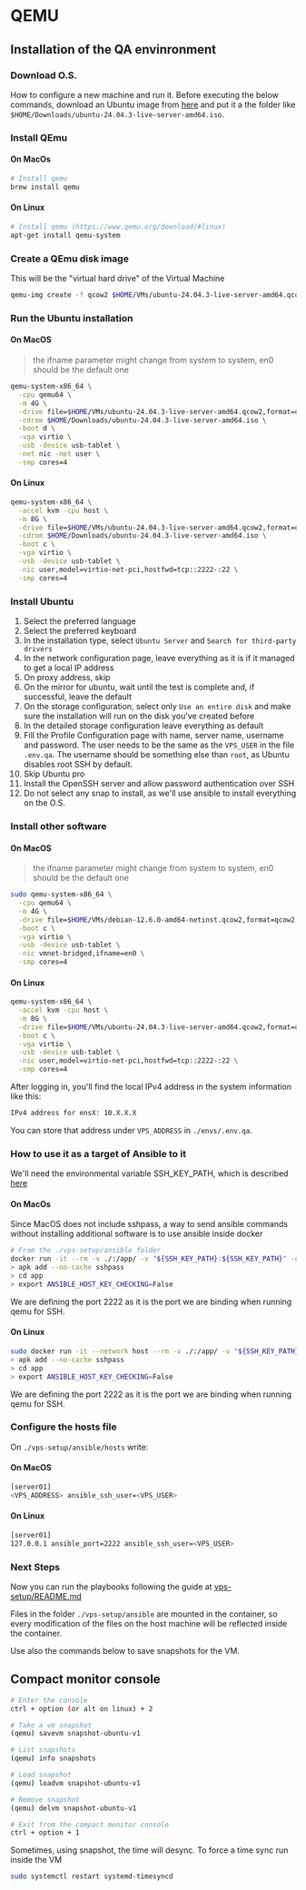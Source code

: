 # QEMU

## Installation of the QA envinronment

### Download O.S.

How to configure a new machine and run it. Before executing the below commands, download an Ubuntu image from [here](https://ubuntu.com/download/server) and put it a the folder like `$HOME/Downloads/ubuntu-24.04.3-live-server-amd64.iso`.

### Install QEmu

#### On MacOs

```bash
# Install qemu
brew install qemu
```

#### On Linux

```bash
# Install qemu (https://www.qemu.org/download/#linux)
apt-get install qemu-system
```

### Create a QEmu disk image

This will be the "virtual hard drive" of the Virtual Machine

```bash
qemu-img create -f qcow2 $HOME/VMs/ubuntu-24.04.3-live-server-amd64.qcow2 10G
```

### Run the Ubuntu installation

#### On MacOS

> the ifname parameter might change from system to system, en0 should be the default one

```bash
qemu-system-x86_64 \
  -cpu qemu64 \
  -m 4G \
  -drive file=$HOME/VMs/ubuntu-24.04.3-live-server-amd64.qcow2,format=qcow2 \
  -cdrom $HOME/Downloads/ubuntu-24.04.3-live-server-amd64.iso \
  -boot d \
  -vga virtio \
  -usb -device usb-tablet \
  -net nic -net user \
  -smp cores=4
```

#### On Linux

```bash
qemu-system-x86_64 \
  -accel kvm -cpu host \
  -m 8G \
  -drive file=$HOME/VMs/ubuntu-24.04.3-live-server-amd64.qcow2,format=qcow2 \
  -cdrom $HOME/Downloads/ubuntu-24.04.3-live-server-amd64.iso \
  -boot c \
  -vga virtio \
  -usb -device usb-tablet \
  -nic user,model=virtio-net-pci,hostfwd=tcp::2222-:22 \
  -smp cores=4
```

### Install Ubuntu

1. Select the preferred language
2. Select the preferred keyboard
3. In the installation type, select `Ubuntu Server` and `Search for third-party drivers`
4. In the network configuration page, leave everything as it is if it managed to get a local IP address
5. On proxy address, skip
6. On the mirror for ubuntu, wait until the test is complete and, if successful, leave the default
7. On the storage configuration, select only `Use an entire disk` and make sure the installation will run on the disk you've created before
8. In the detailed storage configuration leave everything as default
9. Fill the Profile Configuration page with name, server name, username and password. The user needs to be the same as the `VPS_USER` in the file `.env.qa`. The username should be something else than `root`, as Ubuntu disables root SSH by default.
10. Skip Ubuntu pro
11. Install the OpenSSH server and allow password authentication over SSH
12. Do not select any snap to install, as we'll use ansible to install everything on the O.S.

### Install other software

#### On MacOS

> the ifname parameter might change from system to system, en0 should be the default one

```bash
sudo qemu-system-x86_64 \
  -cpu qemu64 \
  -m 4G \
  -drive file=$HOME/VMs/debian-12.6.0-amd64-netinst.qcow2,format=qcow2 \
  -boot c \
  -vga virtio \
  -usb -device usb-tablet \
  -nic vmnet-bridged,ifname=en0 \
  -smp cores=4
```

#### On Linux

```bash
qemu-system-x86_64 \
  -accel kvm -cpu host \
  -m 8G \
  -drive file=$HOME/VMs/ubuntu-24.04.3-live-server-amd64.qcow2,format=qcow2 \
  -boot c \
  -vga virtio \
  -usb -device usb-tablet \
  -nic user,model=virtio-net-pci,hostfwd=tcp::2222-:22 \
  -smp cores=4
```

After logging in, you'll find the local IPv4 address in the system information like this:

```bash
IPv4 address for ensX: 10.X.X.X
```

You can store that address under `VPS_ADDRESS` in `./envs/.env.qa`.

### How to use it as a target of Ansible to it

We'll need the environmental variable SSH_KEY_PATH, which is described [here](../vps-setup/README.md)

#### On MacOs

Since MacOS does not include sshpass, a way to send ansible commands without installing additional software is to use ansible inside docker

```bash
# From the ./vps-setup/ansible folder
docker run -it --rm -v ./:/app/ -v "${SSH_KEY_PATH}:${SSH_KEY_PATH}" -e SSH_KEY_PATH=${SSH_KEY_PATH} alpine/ansible:2.18.6 sh
> apk add --no-cache sshpass
> cd app
> export ANSIBLE_HOST_KEY_CHECKING=False
```

We are defining the port 2222 as it is the port we are binding when running qemu for SSH.

#### On Linux

```bash
sudo docker run -it --network host --rm -v ./:/app/ -v "${SSH_KEY_PATH}:${SSH_KEY_PATH}" -e SSH_KEY_PATH=${SSH_KEY_PATH} alpine/ansible:2.18.6 sh
> apk add --no-cache sshpass
> cd app
> export ANSIBLE_HOST_KEY_CHECKING=False
```

We are defining the port 2222 as it is the port we are binding when running qemu for SSH.

### Configure the hosts file

On `./vps-setup/ansible/hosts` write:

#### On MacOS

```bash
[server01]
<VPS_ADDRESS> ansible_ssh_user=<VPS_USER>
```

#### On Linux

```bash
[server01]
127.0.0.1 ansible_port=2222 ansible_ssh_user=<VPS_USER>
```

### Next Steps

Now you can run the playbooks following the guide at [vps-setup/README.md](../vps-setup/README.md)

Files in the folder `./vps-setup/ansible` are mounted in the container, so every modification of the files on the host machine will be reflected inside the container.

Use also the commands below to save snapshots for the VM.

## Compact monitor console

```bash
# Enter the console
ctrl + option (or alt on linux) + 2

# Take a vm snapshot
(qemu) savevm snapshot-ubuntu-v1

# List snapshots
(qemu) info snapshots

# Load snapshot
(qemu) loadvm snapshot-ubuntu-v1

# Remove snapshot
(qemu) delvm snapshot-ubuntu-v1

# Exit from the compact monitor console
ctrl + option + 1
```

Sometimes, using snapshot, the time will desync. To force a time sync run inside the VM

```bash
sudo systemctl restart systemd-timesyncd
```
